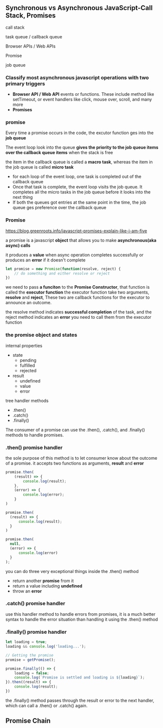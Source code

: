 ## Synchronous vs Asynchronous JavaScript-Call Stack, Promises

call stack

task queue / callback queue

Browser APIs / Web APIs

Promise

job queue

### Classify most asynchronous javascript operations with two primary triggers

- **Browser API / Web API** events or functions. These include method like setTimeout, or event handlers like click, mouse over, scroll, and many more
- **Promises**

### promise

Every time a promise occurs in the code, the excutor function ges into the **job queue**

The event loop look into the queue **gives the priority to the job queue items over the callback queue items** when the stack is free

the item in the callback queue is called a **macro task**, whereas the item in the job queue is called **micro task**

- for each loop of the event loop, one task is completed out of the callback queue
- Once that task is complete, the event loop visits the job queue. It completes all the micro tasks in the job queue before it looks into the next thing
- If both the queues got entries at the same point in the time, the job queue ges preference over the callback queue


### Promise

https://blog.greenroots.info/javascript-promises-explain-like-i-am-five

a promise is a javascript **object** that allows you to make **asynchronous(aka async) calls**

it produces a **value** when async operation completes successfully or produces an **error** if it doesn't complete

```javascript
let promise = new Promise(function(resolve, reject) {
    // do something and either resolve or reject
})
```

we need to pass **a funciton** to the **Promise Constructor**, that function is called the **executor function** the executor function take two arguments, **resolve** and **reject**, These two are callback functions for the executor to announce an outcome.

the resolve method indicates **successful completion** of the task, and the reject method indicates an **error**  you need to call them from the executor function

### the promise object and states

internal properties
- state
  - pending
  - fulfilled
  - rejected
- result
  - undefined
  - value
  - error

tree handler methods
- .then()
- .catch()
- .finally()

The consumer of a promise can use the .then(), .catch(), and .finally() methods to handle promises.

### .then() promise handler

the sole purpose of this method is to let consumer know about the outcome of a promise. it accepts two functions as arguments, **result** and **error**

```javascript
promise.then(
    (result) => {
        console.log(result);
    },
    (error) => {
        console.log(error);
    }
)

promise.then(
  (result) => { 
      console.log(result);
  }
)

promise.then(
  null,
  (error) => { 
      console.log(error)
  }
);
```

you can do three very exceptional things inside the .then() method
- return another **promise** from it
- return a value including **undefined**
- throw an **error**

### .catch() promise handler

use this handler method to handle errors from promises, it is a much better syntax to handle the error situation than handling it using the .then() method

### .finally() promise handler

```javascript
let loading = true;
loading && console.log('loading...');

// Getting the promise
promise = getPromise();

promise.finally(() => {
    loading = false;
    console.log(`Promise is settled and loading is ${loading}`);
}).then((result) => {
    console.log(result);
})
```

the .finally() method passes through the result or error to the next handler, which can call a .then() or .catch() again.

## Promise Chain

